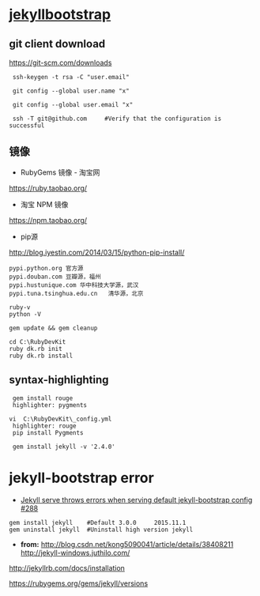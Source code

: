 
# [jekyllbootstrap](http://jekyllbootstrap.com/usage/jekyll-quick-start.html)

## git client download

 https://git-scm.com/downloads
```
 ssh-keygen -t rsa -C "user.email" 

 git config --global user.name "x"

 git config --global user.email "x"

 ssh -T git@github.com     #Verify that the configuration is successful
```
## 镜像 

* RubyGems 镜像 - 淘宝网

 https://ruby.taobao.org/


* 淘宝 NPM 镜像

 https://npm.taobao.org/

* pip源

 http://blog.iyestin.com/2014/03/15/python-pip-install/
```
pypi.python.org	官方源
pypi.douban.com	豆瓣源，福州
pypi.hustunique.com	华中科技大学源，武汉
pypi.tuna.tsinghua.edu.cn	清华源，北京
```
```
ruby-v
python -V

gem update && gem cleanup

cd C:\RubyDevKit
ruby dk.rb init
ruby dk.rb install
```
## syntax-highlighting

```
 gem install rouge  
 highlighter: pygments 
 
vi  C:\RubyDevKit\_config.yml
 highlighter: rouge
 pip install Pygments
 
 gem install jekyll -v '2.4.0'
```


# jekyll-bootstrap error
 * [Jekyll serve throws errors when serving default jekyll-bootstrap config #288](https://github.com/plusjade/jekyll-bootstrap/issues/288)

```
gem install jekyll    #Default 3.0.0     2015.11.1
gem uninstall jekyll  #Uninstall high version jekyll
```  
* **from:**
http://blog.csdn.net/kong5090041/article/details/38408211
http://jekyll-windows.juthilo.com/

http://jekyllrb.com/docs/installation

https://rubygems.org/gems/jekyll/versions
